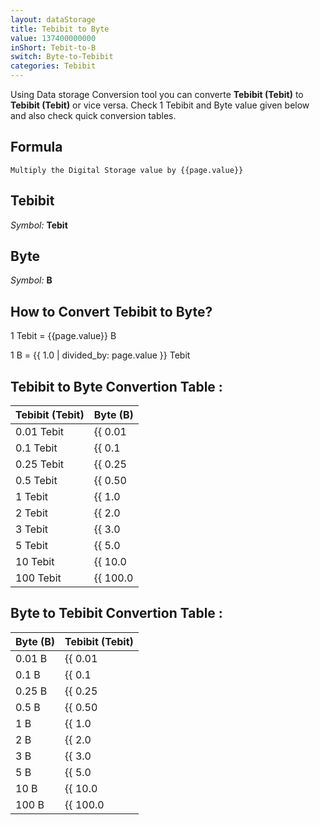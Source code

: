 ```yaml
---
layout: dataStorage
title: Tebibit to Byte
value: 137400000000
inShort: Tebit-to-B
switch: Byte-to-Tebibit
categories: Tebibit
---
```


Using Data storage Conversion tool you can converte **Tebibit (Tebit)** to **Tebibit (Tebit)** or vice versa. Check 1 Tebibit and Byte value given below and also check quick conversion tables.

## Formula
`Multiply the Digital Storage value by {{page.value}}`

## Tebibit
*Symbol:* **Tebit**

## Byte
*Symbol:* **B**

## How to Convert Tebibit to Byte?

1 Tebit = {{page.value}} B

1 B = {{ 1.0 | divided_by: page.value }} Tebit


## Tebibit to Byte Convertion Table :

| Tebibit (Tebit) | Byte (B) |
| ---- | ---- |
| 0.01 Tebit | {{ 0.01 | times: page.value }} B |
| 0.1 Tebit | {{ 0.1 | times: page.value }} B |
| 0.25 Tebit | {{ 0.25 | times: page.value }} B |
| 0.5 Tebit | {{ 0.50 | times: page.value }} B |
| 1 Tebit | {{ 1.0 | times: page.value }} B |
| 2 Tebit | {{ 2.0 | times: page.value }} B |
| 3 Tebit | {{ 3.0 | times: page.value }} B |
| 5 Tebit | {{ 5.0 | times: page.value }} B |
| 10 Tebit | {{ 10.0 | times: page.value }} B |
| 100 Tebit | {{ 100.0 | times: page.value }} B |

## Byte to Tebibit Convertion Table :

| Byte (B) | Tebibit (Tebit) |
| ---- | ---- |
| 0.01 B | {{ 0.01 | divided_by: page.value }} Tebit |
| 0.1 B | {{ 0.1 | divided_by: page.value }} Tebit |
| 0.25 B | {{ 0.25 | divided_by: page.value }} Tebit |
| 0.5 B | {{ 0.50 | divided_by: page.value }} Tebit |
| 1 B | {{ 1.0 | divided_by: page.value }} Tebit |
| 2 B | {{ 2.0 | divided_by: page.value }} Tebit |
| 3 B | {{ 3.0 | divided_by: page.value }} Tebit |
| 5 B | {{ 5.0 | divided_by: page.value }} Tebit |
| 10 B | {{ 10.0 | divided_by: page.value }} Tebit |
| 100 B | {{ 100.0 | divided_by: page.value }} Tebit |


<script>
document.getElementById('selectInput')[15].selected = true
document.getElementById('selectOutput')[1].selected = true
</script>
